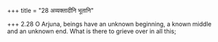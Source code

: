 +++
title = "28 अव्यक्तादीनि भूतानि"

+++
2.28 O Arjuna, beings have an unknown beginning, a known middle and an
unknown end. What is there to grieve over in all this;
